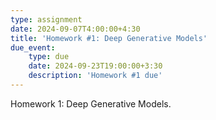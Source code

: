 ```yaml
---
type: assignment
date: 2024-09-07T4:00:00+4:30
title: 'Homework #1: Deep Generative Models'
due_event: 
    type: due
    date: 2024-09-23T19:00:00+3:30
    description: 'Homework #1 due'
---
```

Homework 1: Deep Generative Models.